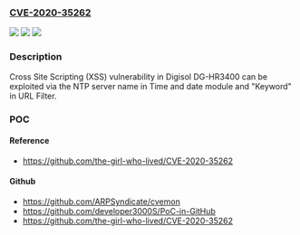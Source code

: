 ### [CVE-2020-35262](https://cve.mitre.org/cgi-bin/cvename.cgi?name=CVE-2020-35262)
![](https://img.shields.io/static/v1?label=Product&message=n%2Fa&color=blue)
![](https://img.shields.io/static/v1?label=Version&message=n%2Fa&color=blue)
![](https://img.shields.io/static/v1?label=Vulnerability&message=n%2Fa&color=brighgreen)

### Description

Cross Site Scripting (XSS) vulnerability in Digisol DG-HR3400 can be exploited via the NTP server name in Time and date module and "Keyword" in URL Filter.

### POC

#### Reference
- https://github.com/the-girl-who-lived/CVE-2020-35262

#### Github
- https://github.com/ARPSyndicate/cvemon
- https://github.com/developer3000S/PoC-in-GitHub
- https://github.com/the-girl-who-lived/CVE-2020-35262

